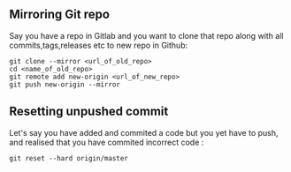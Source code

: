 ## Mirroring Git repo

Say you have a repo in Gitlab and you want to clone that repo along with all commits,tags,releases etc to new repo in Github:

```
git clone --mirror <url_of_old_repo>
cd <name_of_old_repo>
git remote add new-origin <url_of_new_repo>
git push new-origin --mirror
```

## Resetting unpushed commit 

Let's say you have added and commited a code but you yet have to push, and realised that you have commited incorrect code :

```
git reset --hard origin/master 
```

